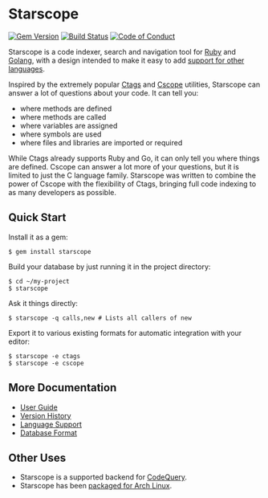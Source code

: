 Starscope
=========

[![Gem Version](https://img.shields.io/gem/v/starscope.svg)](https://rubygems.org/gems/starscope)
[![Build Status](https://travis-ci.org/eapache/starscope.svg?branch=master)](https://travis-ci.org/eapache/starscope)
[![Code of Conduct](https://img.shields.io/badge/code%20of%20conduct-active-blue.svg)](https://eapache.github.io/conduct.html)

Starscope is a code indexer, search and navigation tool for
[Ruby](https://www.ruby-lang.org/) and [Golang](https://golang.org/), with a
design intended to make it easy to add
[support for other languages](doc/LANGUAGE_SUPPORT.md).

Inspired by the extremely popular [Ctags](https://en.wikipedia.org/wiki/Ctags)
and [Cscope](http://cscope.sourceforge.net/) utilities, Starscope can answer a
lot of questions about your code. It can tell you:
 - where methods are defined
 - where methods are called
 - where variables are assigned
 - where symbols are used
 - where files and libraries are imported or required

While Ctags already supports Ruby and Go, it can only tell you where things are
defined. Cscope can answer a lot more of your questions, but it is limited to
just the C language family. Starscope was written to combine the power of
Cscope with the flexibility of Ctags, bringing full code indexing to as many
developers as possible.

Quick Start
-----------

Install it as a gem:
```
$ gem install starscope
```

Build your database by just running it in the project directory:
```
$ cd ~/my-project
$ starscope
```

Ask it things directly:
```
$ starscope -q calls,new # Lists all callers of new
```

Export it to various existing formats for automatic integration with your editor:
```
$ starscope -e ctags
$ starscope -e cscope
```

More Documentation
------------------

 * [User Guide](doc/USER_GUIDE.md)
 * [Version History](CHANGELOG.md)
 * [Language Support](doc/LANGUAGE_SUPPORT.md)
 * [Database Format](doc/DB_FORMAT.md)

Other Uses
----------

- Starscope is a supported backend for
[CodeQuery](https://github.com/ruben2020/codequery).
- Starscope has been [packaged for Arch
  Linux](https://aur.archlinux.org/packages/ruby-starscope/).
